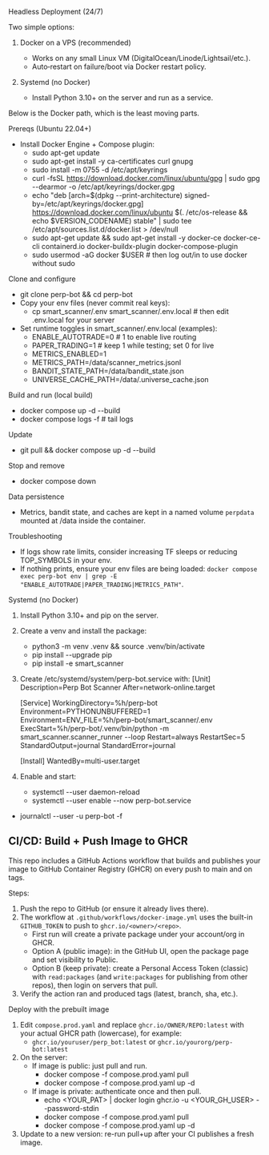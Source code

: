 Headless Deployment (24/7)

Two simple options:

1) Docker on a VPS (recommended)
   - Works on any small Linux VM (DigitalOcean/Linode/Lightsail/etc.).
   - Auto‑restart on failure/boot via Docker restart policy.

2) Systemd (no Docker)
   - Install Python 3.10+ on the server and run as a service.

Below is the Docker path, which is the least moving parts.

Prereqs (Ubuntu 22.04+)
- Install Docker Engine + Compose plugin:
  - sudo apt-get update
  - sudo apt-get install -y ca-certificates curl gnupg
  - sudo install -m 0755 -d /etc/apt/keyrings
  - curl -fsSL https://download.docker.com/linux/ubuntu/gpg | sudo gpg --dearmor -o /etc/apt/keyrings/docker.gpg
  - echo "deb [arch=$(dpkg --print-architecture) signed-by=/etc/apt/keyrings/docker.gpg] https://download.docker.com/linux/ubuntu $(. /etc/os-release && echo $VERSION_CODENAME) stable" | sudo tee /etc/apt/sources.list.d/docker.list > /dev/null
  - sudo apt-get update && sudo apt-get install -y docker-ce docker-ce-cli containerd.io docker-buildx-plugin docker-compose-plugin
  - sudo usermod -aG docker $USER  # then log out/in to use docker without sudo

Clone and configure
- git clone <your-repo> perp-bot && cd perp-bot
- Copy your env files (never commit real keys):
  - cp smart_scanner/.env smart_scanner/.env.local  # then edit .env.local for your server
- Set runtime toggles in smart_scanner/.env.local (examples):
  - ENABLE_AUTOTRADE=0          # 1 to enable live routing
  - PAPER_TRADING=1             # keep 1 while testing; set 0 for live
  - METRICS_ENABLED=1
  - METRICS_PATH=/data/scanner_metrics.jsonl
  - BANDIT_STATE_PATH=/data/bandit_state.json
  - UNIVERSE_CACHE_PATH=/data/.universe_cache.json

Build and run (local build)
- docker compose up -d --build
- docker compose logs -f    # tail logs

Update
- git pull && docker compose up -d --build

Stop and remove
- docker compose down

Data persistence
- Metrics, bandit state, and caches are kept in a named volume `perpdata` mounted at /data inside the container.

Troubleshooting
- If logs show rate limits, consider increasing TF sleeps or reducing TOP_SYMBOLS in your env.
- If nothing prints, ensure your env files are being loaded: `docker compose exec perp-bot env | grep -E "ENABLE_AUTOTRADE|PAPER_TRADING|METRICS_PATH"`.

Systemd (no Docker)
1) Install Python 3.10+ and pip on the server.
2) Create a venv and install the package:
   - python3 -m venv .venv && source .venv/bin/activate
   - pip install --upgrade pip
   - pip install -e smart_scanner
3) Create /etc/systemd/system/perp-bot.service with:
   [Unit]
   Description=Perp Bot Scanner
   After=network-online.target

   [Service]
   WorkingDirectory=%h/perp-bot
   Environment=PYTHONUNBUFFERED=1
   Environment=ENV_FILE=%h/perp-bot/smart_scanner/.env
   ExecStart=%h/perp-bot/.venv/bin/python -m smart_scanner.scanner_runner --loop
   Restart=always
   RestartSec=5
   StandardOutput=journal
   StandardError=journal

   [Install]
   WantedBy=multi-user.target

4) Enable and start:
   - systemctl --user daemon-reload
   - systemctl --user enable --now perp-bot.service
- journalctl --user -u perp-bot -f


CI/CD: Build + Push Image to GHCR
----------------------------------
This repo includes a GitHub Actions workflow that builds and publishes your image to GitHub Container Registry (GHCR) on every push to main and on tags.

Steps:
1) Push the repo to GitHub (or ensure it already lives there).
2) The workflow at `.github/workflows/docker-image.yml` uses the built-in `GITHUB_TOKEN` to push to `ghcr.io/<owner>/<repo>`.
   - First run will create a private package under your account/org in GHCR.
   - Option A (public image): in the GitHub UI, open the package page and set visibility to Public.
   - Option B (keep private): create a Personal Access Token (classic) with `read:packages` (and `write:packages` for publishing from other repos), then login on servers that pull.
3) Verify the action ran and produced tags (latest, branch, sha, etc.).

Deploy with the prebuilt image
1) Edit `compose.prod.yaml` and replace `ghcr.io/OWNER/REPO:latest` with your actual GHCR path (lowercase), for example:
   - `ghcr.io/youruser/perp_bot:latest` or `ghcr.io/yourorg/perp-bot:latest`
2) On the server:
   - If image is public: just pull and run.
     - docker compose -f compose.prod.yaml pull
     - docker compose -f compose.prod.yaml up -d
   - If image is private: authenticate once and then pull.
     - echo <YOUR_PAT> | docker login ghcr.io -u <YOUR_GH_USER> --password-stdin
     - docker compose -f compose.prod.yaml pull
     - docker compose -f compose.prod.yaml up -d
3) Update to a new version: re-run pull+up after your CI publishes a fresh image.

